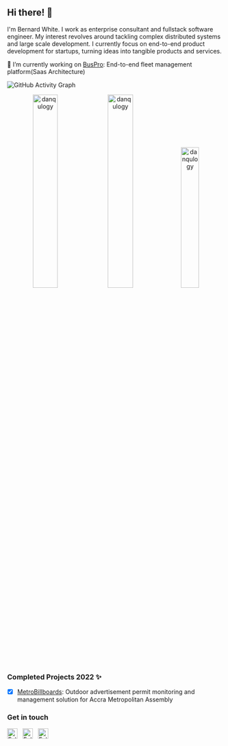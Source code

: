 ## Hi there! 👋


I'm Bernard White. I work as enterprise consultant and fullstack software engineer. My interest revolves around tackling complex distributed systems and large scale development. I currently focus on end-to-end product development for startups, turning ideas into tangible products and services. 

[//]: # (<p align="left"> <img src="https://komarev.com/ghpvc/?username=danqulogy&label=Profile%20views&color=green&style=flat" alt="danqulogy" /> </p>)

[//]: # (<p align="left"> <a href="https://github.com/ryo-ma/github-profile-trophy"><img src="https://github-profile-trophy.vercel.app/?username=danqulogy" alt="mszeles" /></a> </p>)

[//]: # (<p align="left"> <a href="https://twitter.com/danqulogy" target="blank"><img src="https://img.shields.io/twitter/follow/danqulogy?logo=twitter&style=for-the-badge" alt="danqulogy" /></a> </p>)

 🔭 I’m currently working on [BusPro](https://www.buspro.oleumapp.com): End-to-end fleet management platform(Saas Architecture)

![GitHub Activity Graph](https://activity-graph.herokuapp.com/graph?username=danqulogy&theme=github-light&hide_border=true)

<p align="center">

<img width="34%" src="https://github-readme-stats.vercel.app/api?username=danqulogy&show_icons=true&theme=dracula&title_color=42c465&text_color=000000&bg_color=ffffff&locale=en&hide_border=true" alt="danqulogy" />
<img width="34%" src="https://github-readme-streak-stats.herokuapp.com/?user=danqulogy&theme=default&hide_border=true" alt="danqulogy" />
<img width="29%" src="https://github-readme-stats.vercel.app/api/top-langs?username=danqulogy&show_icons=true&theme=default&title_color=42c465&text_color=000000&bg_color=ffffff&locale=en&layout=compact&hide_border=true" alt="danqulogy" /> 
</p>

### Completed Projects 2022 ✨
* [x]  [MetroBillboards](billboard.oleumapp.com): Outdoor advertisement permit monitoring and management solution for Accra Metropolitan Assembly 

### Get in touch

<a href="https://twitter.com/danqulogy" title="Follow me on Twitter">
  <img
    width="24"
    alt="Follow me on Twitter"
    src="https://raw.githubusercontent.com/trekhleb/trekhleb/master/assets/icons/twitter.svg"
  /></a>
&nbsp;
<a href="https://www.linkedin.com/in/danqulogy/" title="Follow me on LinkedIn">
  <img
    width="24"
    alt="Follow me on LinkedIn"
    src="https://raw.githubusercontent.com/trekhleb/trekhleb/master/assets/icons/linkedin.svg"
  /></a>
&nbsp;
<a href="https://medium.com/@danqulogy" title="Follow me on Medium">
  <img
    width="24"
    alt="Follow me on Medium"
    src="https://raw.githubusercontent.com/trekhleb/trekhleb/master/assets/icons/medium.svg"
  /></a>
&nbsp;
<!-- <a href="https://dev.to/danqulogy" title="Follow me on DevTo">
  <img
    width="24"
    alt="Follow me on DevTo"
    src="https://raw.githubusercontent.com/trekhleb/trekhleb/master/assets/icons/devto.svg"
  /></a> -->

<!-- [trekhleb.dev](https://trekhleb.dev) -->
